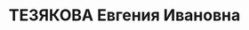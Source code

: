 ---
title: ТЕЗЯКОВА Евгения Ивановна
description: 'Род. 1902, г. Соликамск, Пермская обл., русская, обр: среднее. Род занятий:
  Контора депо ст. Усольская, бухгалтер матгруппы, прож: г. Березники, Пермская обл..
  Арест. 22.04.1937. Приговор: 23.01.1938, обв.: КР, вред., терр. - 10 лет лишения
  свободы, конфискация имущества. Реабилитация - Военная коллегия ВС СССР'
---